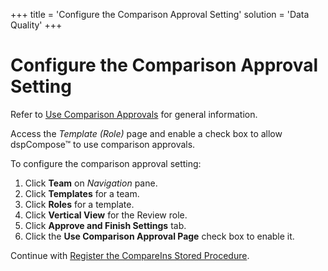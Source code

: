 +++
title = 'Configure the Comparison Approval Setting'
solution = 'Data Quality'
+++

# Configure the Comparison Approval Setting

Refer to [Use Comparison Approvals](Use_Comparison_Approvals) for
general information.

Access the *Template (Role)* page and enable a check box to allow
dspCompose™ to use comparison approvals.

To configure the comparison approval setting:

1.  Click **Team** on *Navigation
    <span style="font-style: normal;">pane</span>*.
2.  Click **Templates** for a team.
3.  Click **Roles** for a template.
4.  Click **Vertical View** for the Review role.
5.  Click **Approve and Finish Settings** tab.
6.  Click the **Use Comparison Approval Page** check box to enable it.

Continue with [Register the CompareIns Stored
Procedure](Register_the_CompareIns_Stored_Procedure).
